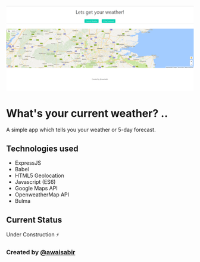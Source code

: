 ![What's My Weather?](app.png?raw=true "What is My Weather?")

# What's your current weather? ..

A simple app which tells you your weather or 5-day forecast.

## Technologies used
  - ExpressJS
  - Babel
  - HTML5 Geolocation
  - Javascript (ES6)
  - Google Maps API
  - OpenweatherMap API
  - Bulma

## Current Status
Under Construction :zap:

### Created by [@awaisabir](https://github.com/awaisabir)
